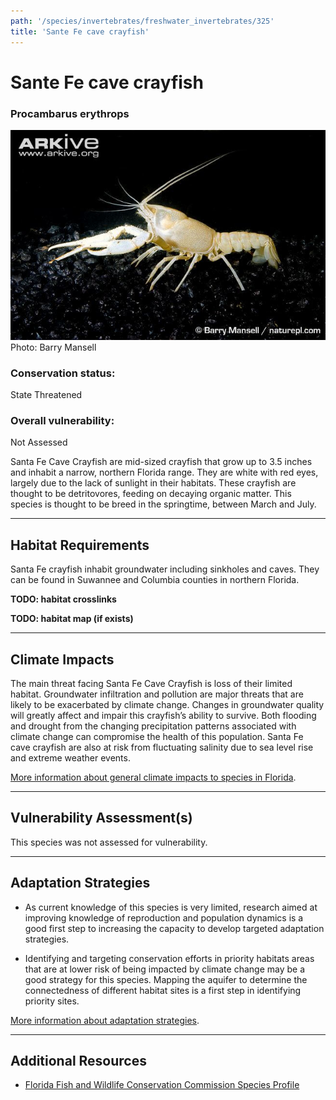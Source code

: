 ```yaml
---
path: '/species/invertebrates/freshwater_invertebrates/325'
title: 'Sante Fe cave crayfish'
---
```


# Sante Fe cave crayfish

### Procambarus erythrops

<div id="TopSection">

<div class="header-photo"><img src="325.jpg" alt="Photo for Sante Fe cave crayfish"/>
<figcaption>Photo: Barry Mansell</figcaption></div>

<div>

### Conservation status:

State Threatened

### Overall vulnerability:

Not Assessed

</div>
</div>

Santa Fe Cave Crayfish are mid-sized crayfish that grow up to 3.5 inches and inhabit a narrow, northern Florida range. They are white with red eyes, largely due to the lack of sunlight in their habitats. These crayfish are thought to be detritovores, feeding on decaying organic matter. This species is thought to be breed in the springtime, between March and July.

<hr />

## Habitat Requirements



Santa Fe crayfish inhabit groundwater including sinkholes and caves. They can be found in Suwannee and Columbia counties in northern Florida.

**TODO: habitat crosslinks**

**TODO: habitat map (if exists)**

<hr />

## Climate Impacts

The main threat facing Santa Fe Cave Crayfish is loss of their limited habitat. Groundwater infiltration and pollution are major threats that are likely to be exacerbated by climate change. Changes in groundwater quality will greatly affect and impair this crayfish’s ability to survive. Both flooding and drought from the changing precipitation patterns associated with climate change can compromise the health of this population. Santa Fe cave crayfish are also at risk from fluctuating salinity due to sea level rise and extreme weather events.

[More information about general climate impacts to species in Florida](/impacts/species).



<hr />

## Vulnerability Assessment(s)

This species was not assessed for vulnerability.

<hr />

## Adaptation Strategies

- As current knowledge of this species is very limited, research aimed at improving knowledge of reproduction and population dynamics is a good first step to increasing the capacity to develop targeted adaptation strategies.

- Identifying and targeting conservation efforts in priority habitats areas that are at lower risk of being impacted by climate change may be a good strategy for this species.  Mapping the aquifer to determine the connectedness of different habitat sites is a first step in identifying priority sites.

[More information about adaptation strategies](/strategies).

<hr />


## Additional Resources

- [Florida Fish and Wildlife Conservation Commission Species Profile](https://myfwc.com/wildlifehabitats/profiles/invertebrates/santa-fe-cave-crayfish/)
